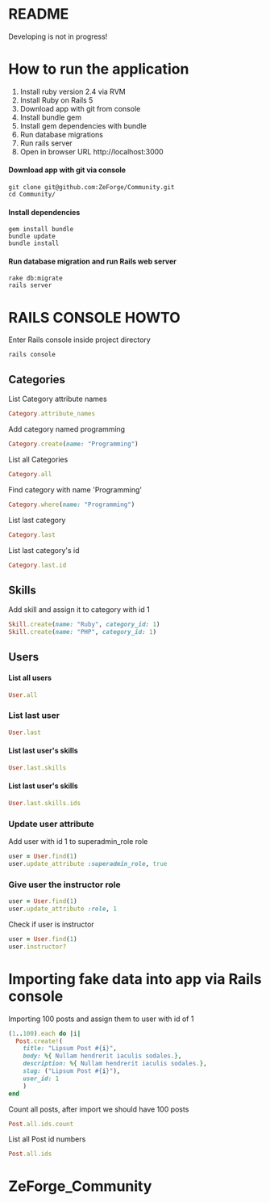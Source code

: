 # README

Developing is not in progress!

# How to run the application
1. Install ruby version 2.4 via RVM
2. Install Ruby on Rails 5
3. Download app with git from console
3. Install bundle gem
4. Install gem dependencies with bundle
5. Run database migrations
6. Run rails server
7. Open in browser URL http://localhost:3000

#### Download app with git via console
```console
git clone git@github.com:ZeForge/Community.git
cd Community/
```
#### Install dependencies
```console
gem install bundle
bundle update
bundle install
```
#### Run database migration and run Rails web server
```console
rake db:migrate
rails server
```

# RAILS CONSOLE HOWTO

Enter Rails console inside project directory
```console
rails console
```

## Categories

List Category attribute names
```ruby
Category.attribute_names
```

Add category named programming
```ruby
Category.create(name: "Programming")
```

List all Categories
```ruby
Category.all
```

Find category with name 'Programming'
```ruby
Category.where(name: "Programming")
```

List last category
```ruby
Category.last
```

List last category's id
```ruby
Category.last.id
```

## Skills

Add skill and assign it to category with id 1
```ruby
Skill.create(name: "Ruby", category_id: 1)
Skill.create(name: "PHP", category_id: 1)
```

## Users

#### List all users
```ruby
User.all
```

### List last user
```ruby
User.last
```

#### List last user's skills
```ruby
User.last.skills
```

####  List last user's skills
```ruby
User.last.skills.ids
```

### Update user attribute
Add user with id 1 to superadmin_role role
```ruby
user = User.find(1)
user.update_attribute :superadmin_role, true
```

### Give user the instructor role
```ruby
user = User.find(1)
user.update_attribute :role, 1
```
Check if user is instructor

```ruby
user = User.find(1)
user.instructor?
```

# Importing fake data into app via Rails console

Importing 100 posts and assign them to user with id of 1
```ruby
(1..100).each do |i|
  Post.create!(
    title: "Lipsum Post #{i}",
    body: %{ Nullam hendrerit iaculis sodales.},
    description: %{ Nullam hendrerit iaculis sodales.},
    slug: ("Lipsum Post #{i}"),
    user_id: 1
    )
end
```
Count all posts, after import we should have 100 posts
```ruby
Post.all.ids.count
```

List all Post id numbers
```ruby
Post.all.ids
```
# ZeForge_Community

